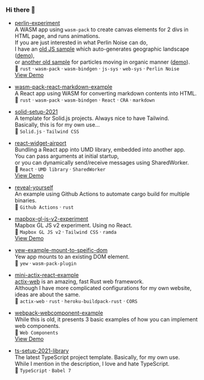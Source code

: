 ### Hi there 👋

- [perlin-experiment](https://github.com/minagawah/perlin-experiment)  
A WASM app using `wasm-pack` to create canvas elements for 2 divs in HTML page, and runs animations.  
If you are just interested in what Perlin Noise can do,  
I have an [old JS sample](https://github.com/minagawah/perlin-noise-worldmap)
which auto-generates geographic landscape ([demo](http://tokyo800.jp/minagawah/perlin-noise-worldmap/)),  
or [another old sample](https://github.com/minagawah/rust-perlin-wasm-test-2)
for particles moving in organic manner ([demo](http://tokyo800.jp/minagawah/rust-perlin-wasm-test-2/)).  
:pushpin: `rust` &middot; `wasm-pack` &middot; `wasm-bindgen` &middot; `js-sys` &middot; `web-sys` &middot; `Perlin Noise`  
[View Demo](http://tokyo800.jp/mina/perlin-experiment/)

- [wasm-pack-react-markdown-example](https://github.com/minagawah/wasm-pack-react-markdown-example)  
A React app using WASM for converting markdown contents into HTML.  
:pushpin: `rust` &middot; `wasm-pack` &middot; `wasm-bindgen` &middot; `React` &middot; `CRA` &middot; `markdown`

- [solid-setup-2021](https://github.com/minagawah/solid-setup-2021)  
A template for Solid.js projects. Always nice to have Tailwind.  
Basically, this is for my own use...  
:pushpin: `Solid.js` &middot; `Tailwind CSS`

- [react-widget-airport](https://github.com/minagawah/react-widget-airport)  
Bundling a React app into UMD library, embedded into another app.  
You can pass arguments at initial startup,  
or you can dynamically send/receive messages using SharedWorker.  
:pushpin: `React` &middot; `UMD library` &middot; `SharedWorker`  
[View Demo](http://tokyo800.jp/mina/react-widget-airport/)

- [reveal-yourself](https://github.com/minagawah/reveal-yourself)  
An example using Github Actions to automate cargo build for multiple binaries.  
:pushpin: `Github Actions` &middot; `rust`

- [mapbox-gl-js-v2-experiment](https://github.com/minagawah/mapbox-gl-js-v2-experiment)  
Mapbox GL JS v2 experiment. Using no React.  
:pushpin: `Mapbox GL JS v2` &middot; `Tailwind CSS` &middot; `ramda`  
[View Demo](http://tokyo800.jp/mina/mapbox-gl-js-v2-experiment/)

- [yew-example-mount-to-speific-dom](https://github.com/minagawah/yew-example-mount-to-speific-dom)  
Yew app mounts to an existing DOM element.  
:pushpin: `yew` &middot; `wasm-pack-plugin`

- [mini-actix-react-example](https://github.com/minagawah/mini-actix-react-example)  
[actix-web](https://actix.rs/) is an amazing, fast Rust web framework.  
Although I have more complicated configurations for my own website, ideas are about the same.  
:pushpin: `actix-web` &middot; `rust` &middot; `heroku-buildpack-rust` &middot; `CORS`

- [webpack-webcomponent-example](https://github.com/minagawah/webpack-webcomponent-example)  
While this is old, it presents 3 basic examples of how you can implement web components.  
:pushpin: `Web Components`  
[View Demo](http://tokyo800.jp/minagawah/webpack-webcomponent-example/)

- [ts-setup-2021-library](https://github.com/minagawah/ts-setup-2021-library)  
The latest TypeScript project template. Basically, for my own use.  
While I mention in the description, I love and hate TypeScript.  
:pushpin: `TypeScript` &middot; `Babel 7`

<!--
**minagawah/minagawah** is a ✨ _special_ ✨ repository because its `README.md` (this file) appears on your GitHub profile.

Here are some ideas to get you started:

- 🔭 I’m currently working on ...
- 🌱 I’m currently learning ...
- 👯 I’m looking to collaborate on ...
- 🤔 I’m looking for help with ...
- 💬 Ask me about ...
- 📫 How to reach me: ...
- 😄 Pronouns: ...
- ⚡ Fun fact: ...
-->
